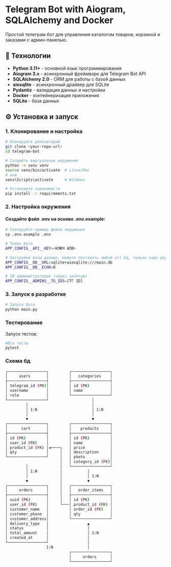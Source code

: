# Telegram Bot with Aiogram, SQLAlchemy and Docker

Простой телеграм бот для управления каталогом товаров, корзиной и заказами с админ-панелью.

## 🚀 Технологии

- **Python 3.11+** - основной язык программирования
- **Aiogram 3.x** - асинхронный фреймворк для Telegram Bot API
- **SQLAlchemy 2.0** - ORM для работы с базой данных
- **aiosqlite** - асинхронный драйвер для SQLite
- **Pydantic** - валидация данных и настройки
- **Docker** - контейнеризация приложения
- **SQLite** - база данных


## ⚙️ Установка и запуск

### 1. Клонирование и настройка

```bash
# Клонируйте репозиторий
git clone <your-repo-url>
cd telegram-bot

# Создайте виртуальное окружение
python -m venv venv
source venv/bin/activate  # Linux/Mac
# или
venv\Scripts\activate     # Windows

# Установите зависимости
pip install -r requirements.txt
```

### 2. Настройка окружения
#### Создайте файл .env на основе .env.example:
```bash
# Скопируйте пример файла окружения
cp .env.example .env
```

```bash
# Токен бота
APP_CONFIG__API__KEY=<КЛЮЧ АПИ>

# Настройки базы данных, можете поставить любой url бд, только надо доустановить библиотеки
APP_CONFIG__DB__URL=sqlite+aiosqlite:///main.db
APP_CONFIG__DB__ECHO=0

# ID администраторов (через запятую)
APP_CONFIG__ADMINS__TG_IDS=[ТГ ID]
```
### 3. Запуск в разработке
```bash
# Запуск бота
python main.py
```

### Тестирование

Запуск тестов:
```bash
#Все тесты
pytest
```

### Схема бд
```bash
┌─────────────────┐         ┌─────────────────┐
│     users       │         │   categories    │
├─────────────────┤         ├─────────────────┤
│ telegram_id (PK)│         │ id (PK)         │
│ username        │         │ name            │
│ role            │         └─────────────────┘
└─────────────────┘                   │
         │                            │
         │ 1:N                        │ 1:N
         │                            │
         ▼                            ▼
┌─────────────────┐         ┌─────────────────┐
│      cart       │         │    products     │
├─────────────────┤         ├─────────────────┤
│ id (PK)         │         │ id (PK)         │
│ user_id (FK)    │         │ name            │
│ product_id (FK) │◄────┐   │ price           │
│ qty             │     │   │ description     │
└─────────────────┘     │   │ photo           │
                        │   │ category_id (FK)│
         │              │   └─────────────────┘
         │ 1:N          │           │
         │              │           │ 1:N
         ▼              │           ▼
┌─────────────────┐     │   ┌─────────────────┐
│     orders      │     │   │   order_items   │
├─────────────────┤     │   ├─────────────────┤
│ uuid (PK)       │     │   │ id (PK)         │
│ user_id (FK)    │     └───│ product_id (FK) │
│ customer_name   │         │ order_id (FK)   │
│ customer_phone  │         │ qty             │
│ customer_address│         └─────────────────┘
│ delivery_type   │                 ▲
│ status          │                 │
│ total_amount    │                 │ 1:N
│ created_at      │                 │
└─────────────────┘                 │
                  1:N               │
                            ┌─────────────────┐
                            │     orders      │
                            └─────────────────┘
```